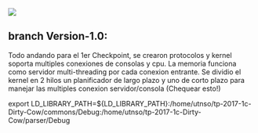 <img src="https://regmedia.co.uk/2016/10/20/dirty_cow.jpg?x=648&y=348&crop=1">
<h2>branch Version-1.0:</h2>
<p>Todo andando para el 1er Checkpoint, se crearon protocolos y kernel soporta multiples conexiones de consolas y cpu. La memoria funciona como servidor multi-threading por cada conexion entrante. Se dividio el kernel en 2 hilos un planificador de largo plazo y uno de corto plazo para manejar las multiples conexion servidor/consola (Chequear esto!)</p>

export LD_LIBRARY_PATH=${LD_LIBRARY_PATH}:/home/utnso/tp-2017-1c-Dirty-Cow/commons/Debug:/home/utnso/tp-2017-1c-Dirty-Cow/parser/Debug